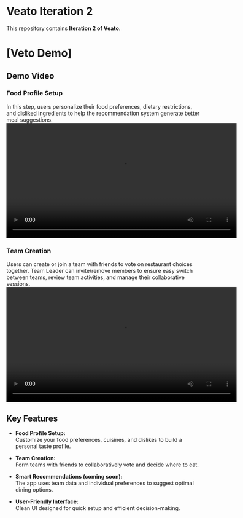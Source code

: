 # Veato Iteration 2

This repository contains **Iteration 2 of Veato**. 


# [Veto Demo]

## Demo Video

### Food Profile Setup
In this step, users personalize their food preferences, dietary restrictions, and disliked ingredients to help the recommendation system generate better meal suggestions.
<video src="https://github.com/user-attachments/assets/4e66b7c3-5215-4d27-8258-9e5e903868fb" controls width="600"></video>

### Team Creation
Users can create or join a team with friends to vote on restaurant choices together. Team Leader can invite/remove members to ensure easy switch between teams, review team activities, and manage their collaborative sessions.
<video src="https://github.com/user-attachments/assets/2a3d8cf3-e54f-4a71-a2da-6140f5a68c3e" controls width="600"></video>

## Key Features

- **Food Profile Setup:**  
  Customize your food preferences, cuisines, and dislikes to build a personal taste profile.

- **Team Creation:**  
  Form teams with friends to collaboratively vote and decide where to eat.

- **Smart Recommendations (coming soon):**  
  The app uses team data and individual preferences to suggest optimal dining options.

- **User-Friendly Interface:**  
  Clean UI designed for quick setup and efficient decision-making.


